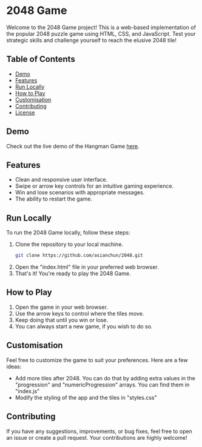 # 2048 Game

Welcome to the 2048 Game project! This is a web-based implementation of the popular 2048 puzzle game using HTML, CSS, and JavaScript. Test your strategic skills and challenge yourself to reach the elusive 2048 tile!

## Table of Contents

- [Demo](#demo)
- [Features](#features)
- [Run Locally](#run-locally)
- [How to Play](#how-to-play)
- [Customisation](#customisation)
- [Contributing](#contributing)
- [License](#license)

## Demo

Check out the live demo of the Hangman Game [here](#).

## Features

- Clean and responsive user interface.
- Swipe or arrow key controls for an intuitive gaming experience.
- Win and lose scenarios with appropriate messages.
- The ability to restart the game.

## Run Locally

To run the 2048 Game locally, follow these steps:

1. Clone the repository to your local machine.
   ```bash
   git clone https://github.com/asianchun/2048.git
   ```
2. Open the "index.html" file in your preferred web browser.                            
3. That's it! You're ready to play the 2048 Game.

## How to Play

1. Open the game in your web browser.
2. Use the arrow keys to control where the tiles move.
3. Keep doing that until you win or lose.
4. You can always start a new game, if you wish to do so.

## Customisation

Feel free to customize the game to suit your preferences. Here are a few ideas:

- Add more tiles after 2048. You can do that by adding extra values in the "progression" and "numericProgression" arrays. You can find them in "index.js"
- Modify the styling of the app and the tiles in "styles.css"

## Contributing

If you have any suggestions, improvements, or bug fixes, feel free to open an issue or create a pull request. Your contributions are highly welcome!

